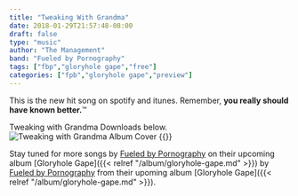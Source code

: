 ```yaml
---
title: "Tweaking With Grandma"
date: 2018-01-29T21:57:48-08:00
draft: false
type: "music"
author: "The Management"
band: "Fueled by Pornography"
tags: ["fbp","gloryhole gape","free"]
categories: ["fpb","gloryhole gape","preview"]
---
```

This is the new hit song on spotify and itunes. Remember, **you really should have known better.**&trade;

Tweaking with Grandma Downloads below.
![Tweaking with Grandma Album Cover](/images/TwG-SingleConcept-Web.jpg)
{{<music-download2
  mp3src="/downloads/fueled-by-pornography/tweaking-with-grandma.mp3"
  flacsrc="/downloads/fueled-by-pornography/tweaking-with-grandma.flac"
  aifsrc="/downloads/fueled-by-pornography/tweaking-with-grandma.aif"
  wavsrc="/downloads/fueled-by-pornography/tweaking-with-grandma.wav"
  title="Tweaking With Grandma">}}

Stay tuned for more songs by [Fueled by Pornography](/band/fueled-by-pornography/) on their
upcoming album [Gloryhole Gape]({{< relref "/album/gloryhole-gape.md" >}}) by
[Fueled by Pornography](/band/fueled-by-pornography/) from their upoming album
[Gloryhole Gape]({{< relref "/album/gloryhole-gape.md" >}}).
